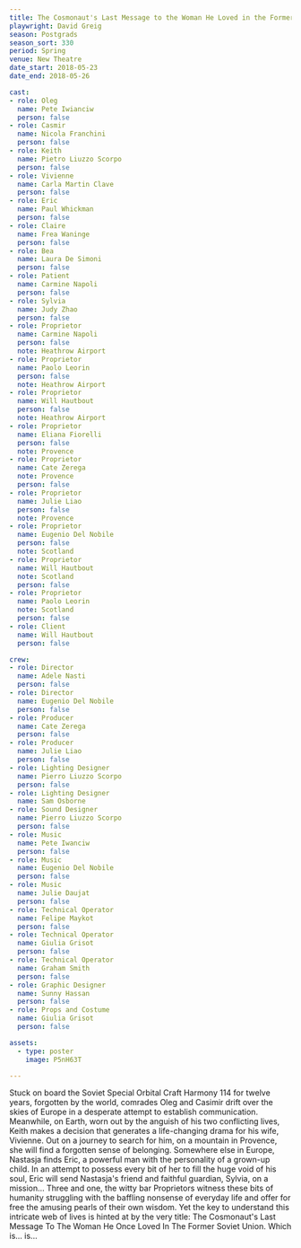 ```yaml
---
title: The Cosmonaut's Last Message to the Woman He Loved in the Former Soviet Union
playwright: David Greig
season: Postgrads
season_sort: 330
period: Spring
venue: New Theatre
date_start: 2018-05-23
date_end: 2018-05-26

cast:
- role: Oleg
  name: Pete Iwianciw
  person: false
- role: Casmir
  name: Nicola Franchini
  person: false
- role: Keith
  name: Pietro Liuzzo Scorpo
  person: false
- role: Vivienne
  name: Carla Martin Clave
  person: false
- role: Eric
  name: Paul Whickman
  person: false
- role: Claire
  name: Frea Waninge
  person: false
- role: Bea
  name: Laura De Simoni
  person: false
- role: Patient
  name: Carmine Napoli
  person: false
- role: Sylvia
  name: Judy Zhao
  person: false
- role: Proprietor
  name: Carmine Napoli
  person: false
  note: Heathrow Airport
- role: Proprietor
  name: Paolo Leorin
  person: false
  note: Heathrow Airport
- role: Proprietor
  name: Will Hautbout
  person: false
  note: Heathrow Airport
- role: Proprietor
  name: Eliana Fiorelli
  person: false
  note: Provence
- role: Proprietor
  name: Cate Zerega
  note: Provence
  person: false
- role: Proprietor
  name: Julie Liao
  person: false
  note: Provence
- role: Proprietor
  name: Eugenio Del Nobile
  person: false
  note: Scotland
- role: Proprietor
  name: Will Hautbout
  note: Scotland
  person: false
- role: Proprietor
  name: Paolo Leorin
  note: Scotland
  person: false
- role: Client
  name: Will Hautbout
  person: false 

crew:
- role: Director
  name: Adele Nasti
  person: false
- role: Director
  name: Eugenio Del Nobile
  person: false
- role: Producer
  name: Cate Zerega
  person: false
- role: Producer
  name: Julie Liao
  person: false
- role: Lighting Designer
  name: Pierro Liuzzo Scorpo
  person: false
- role: Lighting Designer
  name: Sam Osborne
- role: Sound Designer
  name: Pierro Liuzzo Scorpo
  person: false
- role: Music
  name: Pete Iwanciw
  person: false
- role: Music
  name: Eugenio Del Nobile
  person: false
- role: Music
  name: Julie Daujat
  person: false
- role: Technical Operator
  name: Felipe Maykot
  person: false
- role: Technical Operator
  name: Giulia Grisot
  person: false
- role: Technical Operator
  name: Graham Smith
  person: false
- role: Graphic Designer
  name: Sunny Hassan
  person: false
- role: Props and Costume
  name: Giulia Grisot
  person: false

assets:
  - type: poster
    image: P5nH63T

---
```


Stuck on board the Soviet Special Orbital Craft Harmony 114 for twelve years, forgotten by the world, comrades Oleg and Casimir drift over the skies of Europe in a desperate attempt to establish communication. Meanwhile, on Earth, worn out by the anguish of his two conflicting lives, Keith makes a decision that generates a life-changing drama for his wife, Vivienne. Out on a journey to search for him, on a mountain in Provence, she will find a forgotten sense of belonging. Somewhere else in Europe, Nastasja finds Eric, a powerful man with the personality of a grown-up child. In an attempt to possess every bit of her to fill the huge void of his soul, Eric will send Nastasja's friend and faithful guardian, Sylvia, on a mission… Three and one, the witty bar Proprietors witness these bits of humanity struggling with the baffling nonsense of everyday life and offer for free the amusing pearls of their own wisdom. Yet the key to understand this intricate web of lives is hinted at by the very title: The Cosmonaut's Last Message To The Woman He Once Loved In The Former Soviet Union. Which is... is...
